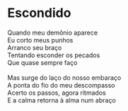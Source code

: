 # Escondido <br />

Quando meu demônio aparece  <br />
Eu corto meus punhos  <br />
Arranco seu braço  <br />
Tentando esconder os pecados <br />
Que quase sempre faço <br />
 <br />
Mas surge do laço do nosso embaraço <br />
A ponta do fio do meu descompasso <br />
Acerto os passos, agora ritmados <br />
E a calma retorna à alma num abraço <br />

